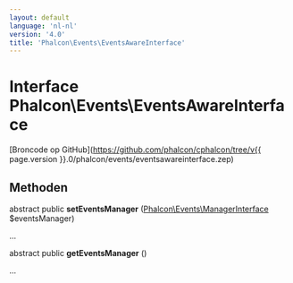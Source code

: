```yaml
---
layout: default
language: 'nl-nl'
version: '4.0'
title: 'Phalcon\Events\EventsAwareInterface'
---
```

# Interface **Phalcon\Events\EventsAwareInterface**

[Broncode op GitHub](https://github.com/phalcon/cphalcon/tree/v{{ page.version }}.0/phalcon/events/eventsawareinterface.zep)

## Methoden

abstract public **setEventsManager** ([Phalcon\Events\ManagerInterface](Phalcon_Events_ManagerInterface) $eventsManager)

...

abstract public **getEventsManager** ()

...
